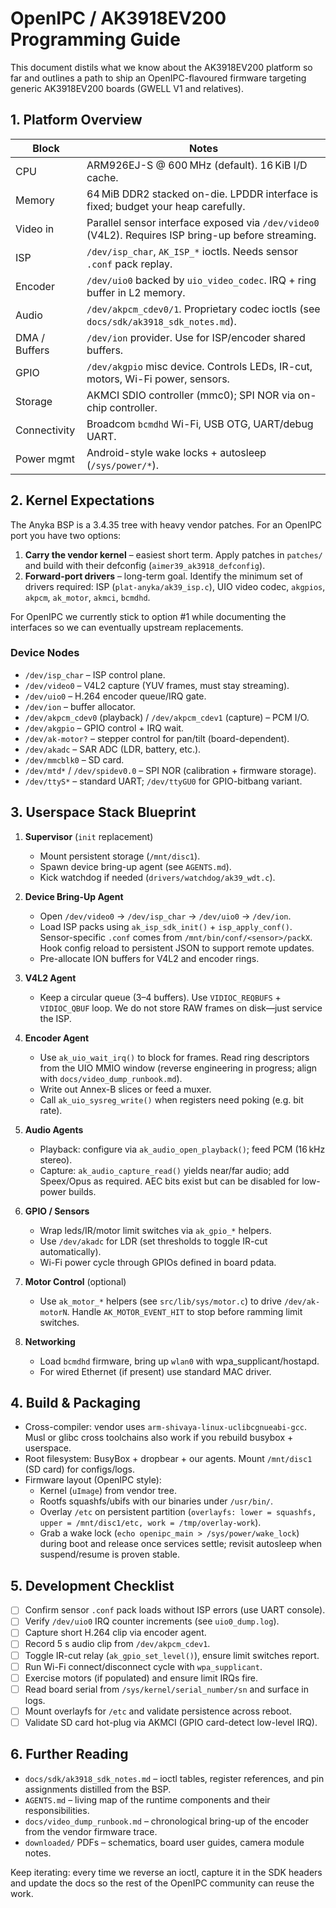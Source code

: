 # OpenIPC / AK3918EV200 Programming Guide

This document distils what we know about the AK3918EV200 platform so far and
outlines a path to ship an OpenIPC-flavoured firmware targeting generic
AK3918EV200 boards (GWELL V1 and relatives).

## 1. Platform Overview

| Block | Notes |
| --- | --- |
| CPU | ARM926EJ-S @ 600 MHz (default). 16 KiB I/D cache. |
| Memory | 64 MiB DDR2 stacked on-die. LPDDR interface is fixed; budget your heap carefully. |
| Video in | Parallel sensor interface exposed via `/dev/video0` (V4L2). Requires ISP bring-up before streaming. |
| ISP | `/dev/isp_char`, `AK_ISP_*` ioctls. Needs sensor `.conf` pack replay. |
| Encoder | `/dev/uio0` backed by `uio_video_codec`. IRQ + ring buffer in L2 memory. |
| Audio | `/dev/akpcm_cdev0/1`. Proprietary codec ioctls (see `docs/sdk/ak3918_sdk_notes.md`). |
| DMA / Buffers | `/dev/ion` provider. Use for ISP/encoder shared buffers. |
| GPIO | `/dev/akgpio` misc device. Controls LEDs, IR-cut, motors, Wi-Fi power, sensors. |
| Storage | AKMCI SDIO controller (mmc0); SPI NOR via on-chip controller. |
| Connectivity | Broadcom `bcmdhd` Wi-Fi, USB OTG, UART/debug UART. |
| Power mgmt | Android-style wake locks + autosleep (`/sys/power/*`). |

## 2. Kernel Expectations

The Anyka BSP is a 3.4.35 tree with heavy vendor patches. For an OpenIPC port you
have two options:

1. **Carry the vendor kernel** – easiest short term. Apply patches in `patches/` and
   build with their defconfig (`aimer39_ak3918_defconfig`).
2. **Forward-port drivers** – long-term goal. Identify the minimum set of drivers
   required: ISP (`plat-anyka/ak39_isp.c`), UIO video codec, `akgpios`, `akpcm`,
   `ak_motor`, `akmci`, `bcmdhd`.

For OpenIPC we currently stick to option #1 while documenting the interfaces so
we can eventually upstream replacements.

### Device Nodes

- `/dev/isp_char` – ISP control plane.
- `/dev/video0` – V4L2 capture (YUV frames, must stay streaming).
- `/dev/uio0` – H.264 encoder queue/IRQ gate.
- `/dev/ion` – buffer allocator.
- `/dev/akpcm_cdev0` (playback) / `/dev/akpcm_cdev1` (capture) – PCM I/O.
- `/dev/akgpio` – GPIO control + IRQ wait.
- `/dev/ak-motor?` – stepper control for pan/tilt (board-dependent).
- `/dev/akadc` – SAR ADC (LDR, battery, etc.).
- `/dev/mmcblk0` – SD card.
- `/dev/mtd*` / `/dev/spidev0.0` – SPI NOR (calibration + firmware storage).
- `/dev/ttyS*` – standard UART; `/dev/ttyGU0` for GPIO-bitbang variant.

## 3. Userspace Stack Blueprint

1. **Supervisor** (`init` replacement)
   - Mount persistent storage (`/mnt/disc1`).
   - Spawn device bring-up agent (see `AGENTS.md`).
   - Kick watchdog if needed (`drivers/watchdog/ak39_wdt.c`).

2. **Device Bring-Up Agent**
   - Open `/dev/video0` → `/dev/isp_char` → `/dev/uio0` → `/dev/ion`.
   - Load ISP packs using `ak_isp_sdk_init()` + `isp_apply_conf()`. Sensor-specific
     `.conf` comes from `/mnt/bin/conf/<sensor>/packX`. Hook config reload to
     persistent JSON to support remote updates.
   - Pre-allocate ION buffers for V4L2 and encoder rings.

3. **V4L2 Agent**
   - Keep a circular queue (3–4 buffers). Use `VIDIOC_REQBUFS` + `VIDIOC_QBUF`
     loop. We do not store RAW frames on disk—just service the ISP.

4. **Encoder Agent**
   - Use `ak_uio_wait_irq()` to block for frames. Read ring descriptors from the
     UIO MMIO window (reverse engineering in progress; align with
     `docs/video_dump_runbook.md`).
   - Write out Annex-B slices or feed a muxer.
   - Call `ak_uio_sysreg_write()` when registers need poking (e.g. bit rate).

5. **Audio Agents**
   - Playback: configure via `ak_audio_open_playback()`; feed PCM (16 kHz stereo).
   - Capture: `ak_audio_capture_read()` yields near/far audio; add Speex/Opus as
     required. AEC bits exist but can be disabled for low-power builds.

6. **GPIO / Sensors**
   - Wrap leds/IR/motor limit switches via `ak_gpio_*` helpers.
   - Use `/dev/akadc` for LDR (set thresholds to toggle IR-cut automatically).
   - Wi-Fi power cycle through GPIOs defined in board pdata.

7. **Motor Control** (optional)
   - Use `ak_motor_*` helpers (see `src/lib/sys/motor.c`) to drive `/dev/ak-motorN`.
     Handle `AK_MOTOR_EVENT_HIT` to stop before ramming limit switches.

8. **Networking**
   - Load `bcmdhd` firmware, bring up `wlan0` with wpa_supplicant/hostapd.
   - For wired Ethernet (if present) use standard MAC driver.

## 4. Build & Packaging

- Cross-compiler: vendor uses `arm-shivaya-linux-uclibcgnueabi-gcc`. Musl or
  glibc cross toolchains also work if you rebuild busybox + userspace.
- Root filesystem: BusyBox + dropbear + our agents. Mount `/mnt/disc1` (SD card)
  for configs/logs.
- Firmware layout (OpenIPC style):
  - Kernel (`uImage`) from vendor tree.
  - Rootfs squashfs/ubifs with our binaries under `/usr/bin/`.
  - Overlay `/etc` on persistent partition (`overlayfs: lower = squashfs, upper = /mnt/disc1/etc, work = /tmp/overlay-work`).
  - Grab a wake lock (`echo openipc_main > /sys/power/wake_lock`) during boot and
    release once services settle; revisit autosleep when suspend/resume is proven stable.

## 5. Development Checklist

- [ ] Confirm sensor `.conf` pack loads without ISP errors (use UART console).
- [ ] Verify `/dev/uio0` IRQ counter increments (see `uio0_dump.log`).
- [ ] Capture short H.264 clip via encoder agent.
- [ ] Record 5 s audio clip from `/dev/akpcm_cdev1`.
- [ ] Toggle IR-cut relay (`ak_gpio_set_level()`), ensure limit switches report.
- [ ] Run Wi-Fi connect/disconnect cycle with `wpa_supplicant`.
- [ ] Exercise motors (if populated) and ensure limit IRQs fire.
- [ ] Read board serial from `/sys/kernel/serial_number/sn` and surface in logs.
- [ ] Mount overlayfs for `/etc` and validate persistence across reboot.
- [ ] Validate SD card hot-plug via AKMCI (GPIO card-detect low-level IRQ).

## 6. Further Reading

- `docs/sdk/ak3918_sdk_notes.md` – ioctl tables, register references, and pin
  assignments distilled from the BSP.
- `AGENTS.md` – living map of the runtime components and their responsibilities.
- `docs/video_dump_runbook.md` – chronological bring-up of the encoder from the
  vendor firmware trace.
- `downloaded/` PDFs – schematics, board user guides, camera module notes.

Keep iterating: every time we reverse an ioctl, capture it in the SDK headers
and update the docs so the rest of the OpenIPC community can reuse the work.
